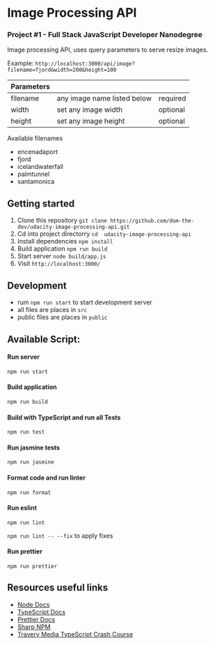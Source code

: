 # Image Processing API
### Project #1 - Full Stack JavaScript Developer Nanodegree

Image processing API, uses query parameters to serve resize images.

Example: `http://localhost:3000/api/image?filename=fjord&width=200&height=100`

| Parameters |  |  |
| ------------------ | ------------------ |  ------------------ |
| filename | any image name listed below | required|
| width | set any image width | optional |
| height | set any image height | optional |

Available filenames
- encenadaport
- fjord
- icelandwaterfall
- palmtunnel
- santamonica

## Getting started

1. Clone this repository `git clone https://github.com/dom-the-dev/udacity-image-processing-api.git`
2. Cd into project directorry `cd  udacity-image-processing-api`
3. Install dependencies `npm install`
4. Build application `npm run build`
5. Start server `node build/app.js`
6. Visit `http://localhost:3000/`

## Development

- rum `npm run start` to start development server
- all files are places in `src` 
- public files are places in `public`

## Available Script:

#### Run server
`npm run start`

#### Build application
`npm run build`

#### Build with TypeScript and run all Tests
`npm run test`

#### Run jasmine tests
`npm run jasmine`

#### Format code and run linter
`npm run format`

#### Run eslint
`npm run lint`

`npm run lint -- --fix` to apply fixes

#### Run prettier
`npm run prettier`

## Resources useful links
- [Node Docs](https://nodejs.org/api/fs.html)
- [TypeScript Docs](https://www.typescriptlang.org/docs/handbook/typescript-in-5-minutes.html)
- [Prettier Docs](https://prettier.io/)
- [Sharp NPM](https://www.npmjs.com/package/sharp)
- [Travery Media TypeScript Crash Course](https://www.youtube.com/watch?v=BCg4U1FzODs&t=1260s)
